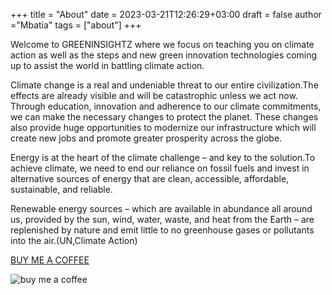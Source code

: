 +++
title = "About"
date = 2023-03-21T12:26:29+03:00
draft = false
author ="Mbatia"
tags = ["about"]
+++

Welcome to  GREENINSIGHTZ  where we focus on teaching you on climate action as well as the steps and new green innovation technologies coming up to assist the world in battling climate action.

Climate change is a real and undeniable threat to our entire civilization.The effects are already visible and will be catastrophic unless we act now. Through education, innovation and adherence to our climate commitments, we can make the necessary changes to protect the planet. These changes also provide huge opportunities to modernize our infrastructure which will create new jobs and promote greater prosperity across the globe.

Energy is at the heart of the climate challenge – and key to the solution.To achieve climate, we need to end our reliance on fossil fuels and invest in alternative sources of energy that are clean, accessible, affordable, sustainable, and reliable.

Renewable energy sources – which are available in abundance all around us, provided by the sun, wind, water, waste, and heat from the Earth – are replenished by nature and emit little to no greenhouse gases or pollutants into the air.(UN,Climate Action)

[BUY ME A COFFEE](https://www.buymeacoffee.com/gachanasamg)

![buy me a coffee](/images/QR.png)